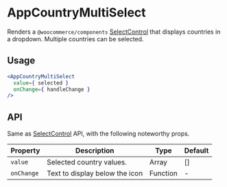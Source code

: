 # AppCountryMultiSelect

Renders a `@woocommerce/components` [SelectControl](https://woocommerce.github.io/woocommerce-admin/#/components/packages/select-control/README) that displays countries in a dropdown. Multiple countries can be selected.

## Usage

```jsx
<AppCountryMultiSelect
  value={ selected }
  onChange={ handleChange }
/>
```

## API

Same as [SelectControl](https://woocommerce.github.io/woocommerce-admin/#/components/packages/select-control/README) API, with the following noteworthy props.

| Property | Description | Type | Default |
| --- | --- | --- | --- |
| `value` | Selected country values. | Array | [] |
| `onChange` | Text to display below the icon | Function | - |
